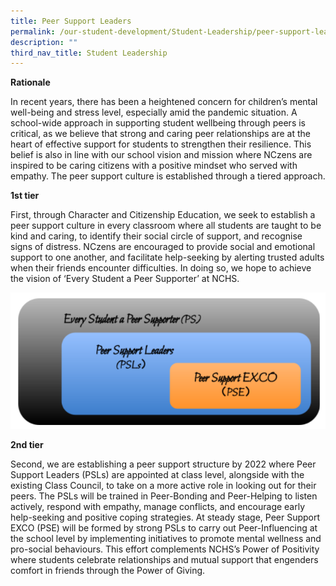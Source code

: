 ```yaml
---
title: Peer Support Leaders
permalink: /our-student-development/Student-Leadership/peer-support-leaders/
description: ""
third_nav_title: Student Leadership
---
```

**Rationale**


In recent years, there has been a heightened concern for children’s mental well-being and stress level, especially amid the pandemic situation. A school-wide approach in supporting student wellbeing through peers is critical, as we believe that strong and caring peer relationships are at the heart of effective support for students to strengthen their resilience. This belief is also in line with our school vision and mission where NCzens are inspired to be caring citizens with a positive mindset who served with empathy. The peer support culture is established through a tiered approach.

**1st tier**


First, through Character and Citizenship Education, we seek to establish a peer support culture in every classroom where all students are taught to be kind and caring, to identify their social circle of support, and recognise signs of distress. NCzens are encouraged to provide social and emotional support to one another, and facilitate help-seeking by alerting trusted adults when their friends encounter difficulties. In doing so, we hope to achieve the vision of ‘Every Student a Peer Supporter’ at NCHS.


![](/images/PSL1.png)

**2nd tier**


Second, we are establishing a peer support structure by 2022 where Peer Support Leaders (PSLs) are appointed at class level, alongside with the existing Class Council, to take on a more active role in looking out for their peers. The PSLs will be trained in Peer-Bonding and Peer-Helping to listen actively, respond with empathy, manage conflicts, and encourage early help-seeking and positive coping strategies. At steady stage, Peer Support EXCO (PSE) will be formed by strong PSLs to carry out Peer-Influencing at the school level by implementing initiatives to promote mental wellness and pro-social behaviours. This effort complements NCHS’s Power of Positivity where students celebrate relationships and mutual support that engenders comfort in friends through the Power of Giving.
